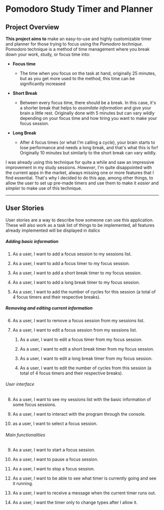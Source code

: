 # Pomodoro Study Timer and Planner

## Project Overview

 **This project aims to** make an easy-to-use and highly customizable timer and planner for those trying to focus using 
 the *Pomodoro technique*. Pomodoro technique is a method of time management where you break down your work, study, or 
 focus time into:

- **Focus time**
   - The time when you focus on the task at hand, originally 25 minutes, but as you get more used to the method, this time
   can be significantly increased
   
- **Short Break**
   -  Between every focus time, there should be a break. In this case, it's a shorter break that helps to *assimilate 
    information* and give your brain a little rest. Originally done with 5 minutes but can vary wildly depending on your 
    focus time and how tiring you want to make your focus session.
    
- **Long Break**
    - After 4 focus times (or what I'm calling a cycle), your brain starts to lose performance and needs a long break,
    and that's what this is for! Originally 10 minutes but similarly to the short break can vary wildly. 

 I was already using this technique for quite a while and saw an impressive improvement in my study sessions. *However*, 
 I'm quite disappointed with the current apps in the market, always missing one or more features that I find essential. 
 That's why I decided to do this app, among other things, to allow the user to set up pre-made timers and use them to 
 make it *easier* and *simpler* to make use of this technique.
 
 ---
 
## User Stories
User stories are a way to describe how someone can use this application. These will also work as a task list of things 
to be implemented, all features already implemented will be displayed in *italics*

##### Adding basic information
1. As a user, I want to add a focus session to my sessions list.

2. As a user, I want to add a focus timer to my focus session.
3. As a user, I want to add a short break timer to my focus session.
4. As a user, I want to add a long break timer to my focus session.
5. As a user, I want to add the number of cycles for this session (a total of 4 focus timers and their respective 
breaks).

##### Removing and editing current information 
6. As a user, I want to remove a focus session from my sessions list.

7. As a user, I want to edit a focus session from my sessions list.
    1. As a user, I want to edit a focus timer from my focus session.
    
    2. As a user, I want to edit a short break timer from my focus session.
    3. As a user, I want to edit a long break timer from my focus session.
    4. As a user, I want to edit the number of cycles from this session (a total of 4 focus timers and their respective 
    breaks).
    
###### User interface
8. As a user, I want to see my sessions list with the basic information of some focus sessions.

13. As a user, I want to interact with the program through the console.
14. as a user, I want to select a focus session.

###### Main functionalities
9. As a user, I want to start a focus session.

10. As a user, I want to pause a focus session.
11. As a user, I want to stop a focus session.
12. As a user, I want to be able to see what timer is currently going and see it running.
15. As a user, I want to receive a message when the current timer runs out.
16. As a user, I want the timer only to change types after I allow it.
